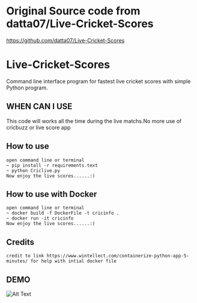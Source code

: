 # Original Source code from datta07/Live-Cricket-Scores
https://github.com/datta07/Live-Cricket-Scores

# Live-Cricket-Scores
Command line interface program for fastest live cricket scores with simple Python program.

## WHEN CAN I USE
This code will works all the time during the live matchs.No more use of cricbuzz or live score app

## How to use
    open command line or terminal
    ~ pip install -r requirements.text
    ~ python Criclive.py
    Now enjoy the live scores......:)

## How to use with Docker
    open command line or terminal
    ~ docker build -f DockerFile -t cricinfo .
    ~ docker run -it cricinfo
    Now enjoy the live scores......:)

## Credits 
    credit to link https://www.wintellect.com/containerize-python-app-5-minutes/ for help with intial docker file

## DEMO
![Alt Text](runGif.gif)
